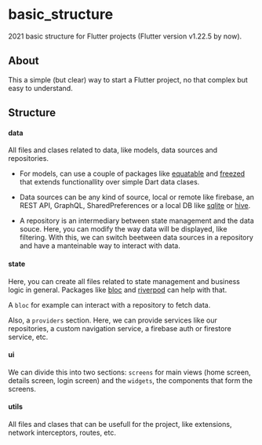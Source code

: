 # basic_structure
2021 basic structure for Flutter projects
(Flutter version v1.22.5 by now).

## About
This a simple (but clear) way to start a Flutter project, no that complex but easy to understand.

## Structure

#### **data**
All files and clases related to data, like models, data sources and repositories.

- For models, can use a couple of packages like [equatable](https://pub.dev/packages/equatable) and [freezed](https://pub.dev/packages/freezed) that extends functionallity over simple Dart data clases.

- Data sources can be any kind of source, local or remote like firebase, an REST API, GraphQL, SharedPreferences or a local DB like [sqlite](https://pub.dev/packages/sqflite) or [hive](https://pub.dev/packages/hive).

- A repository is an intermediary between state management and the data souce. Here, you can modify the way data will be displayed, like filtering. With this, we can switch beetween data sources in a repository and have a manteinable way to interact with data.

#### **state**
Here, you can create all files related to state management and business logic in general. Packages like [bloc](https://pub.dev/packages/bloc) and [riverpod](https://pub.dev/packages/riverpod) can help with that.

A `bloc` for example can interact with a repository to fetch data.

Also, a `providers` section. Here, we can provide services like our repositories, a custom navigation service, a firebase auth or firestore service, etc.

#### **ui**

We can divide this into two sections: `screens` for main views (home screen, details screen, login screen) and the `widgets`, the components that form the screens.

#### **utils**

All files and clases that can be usefull for the project, like extensions, network interceptors, routes, etc.